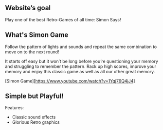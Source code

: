 ## Website’s goal
Play one of the best Retro-Games of all time: Simon Says!

## What's Simon Game
Follow the pattern of lights and sounds and repeat the same combination to move on to the next round!

It starts off easy but it won’t be long before you’re questioning your memory and struggling to remember the pattern.
Rack up high scores, improve your memory and enjoy this classic game as well as all our other great memory.

[Simon Game][https://www.youtube.com/watch?v=1Yqj76Q4jJ4]

## Simple but Playful!
Features:
* Classic sound effects
* Glorious Retro graphics
